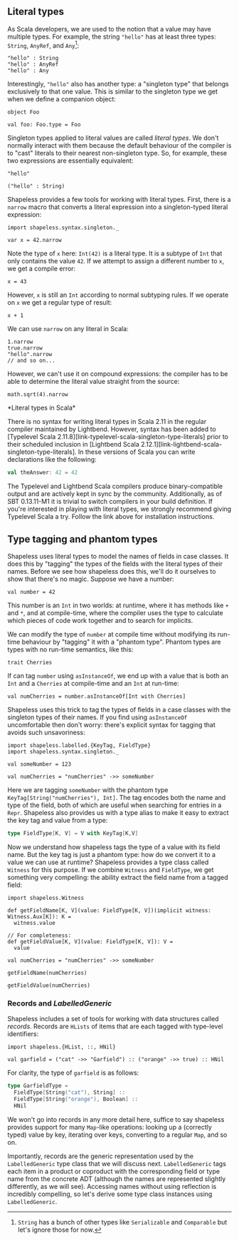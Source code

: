 ## Literal types

As Scala developers,
we are used to the notion that a value may have multiple types.
For example, the string `"hello"` has at least three types:
`String`, `AnyRef`, and `Any`[^multiple-inheritance]:

```tut:book
"hello" : String
"hello" : AnyRef
"hello" : Any
```

[^multiple-inheritance]: `String` has a bunch of other types
like `Serializable` and `Comparable`
but let's ignore those for now.

Interestingly, `"hello"` also has another type:
a "singleton type" that belongs exclusively to that one value.
This is similar to the singleton type we get
when we define a companion object:

```tut:book:silent
object Foo

val foo: Foo.type = Foo
```

Singleton types applied to literal values are called *literal types*.
We don't normally interact with them
because the default behaviour of the compiler is to "cast" literals
to their nearest non-singleton type.
So, for example, these two expressions are essentially equivalent:

```tut:book
"hello"

("hello" : String)
```

Shapeless provides a few tools for working with literal types.
First, there is a `narrow` macro that converts a
literal expression into a singleton-typed literal expression:

```tut:book:silent
import shapeless.syntax.singleton._
```

```tut:book
var x = 42.narrow
```

Note the type of `x` here: `Int(42)` is a literal type.
It is a subtype of `Int` that only contains the value `42`.
If we attempt to assign a different number to `x`,
we get a compile error:

```tut:book:fail
x = 43
```

However, `x` is still an `Int` according to normal subtyping rules.
If we operate on `x` we get a regular type of result:

```tut:book
x + 1
```

We can use `narrow` on any literal in Scala:

```tut:book
1.narrow
true.narrow
"hello".narrow
// and so on...
```

However, we can't use it on compound expressions:
the compiler has to be able to determine the literal value
straight from the source:

```tut:book:fail
math.sqrt(4).narrow
```

<div class="callout callout-info">
*Literal types in Scala*

There is no syntax for writing literal types in Scala 2.11
in the regular compiler maintained by Lightbend.
However, syntax has been added to
[Typelevel Scala 2.11.8][link-typelevel-scala-singleton-type-literals]
prior to their scheduled inclusion in
[Lightbend Scala 2.12.1][link-lightbend-scala-singleton-type-literals].
In these versions of Scala you can write declarations like the following:

```scala
val theAnswer: 42 = 42
```

The Typelevel and Lightbend Scala compilers
produce binary-compatible output
and are actively kept in sync by the community.
Additionally, as of SBT 0.13.11-M1
it is trivial to switch compilers in your build definition.
If you're interested in playing with literal types,
we strongly recommend giving Typelevel Scala a try.
Follow the link above for installation instructions.
</div>

## Type tagging and phantom types

Shapeless uses literal types to model the names of fields in case classes.
It does this by "tagging" the types of the fields
with the literal types of their names.
Before we see how shapeless does this,
we'll do it ourselves to show that there's no magic.
Suppose we have a number:

```tut:book:silent
val number = 42
```

This number is an `Int` in two worlds:
at runtime, where it has methods like `+` and `*`,
and at compile-time,
where the compiler uses the type
to calculate which pieces of code work together
and to search for implicits.

We can modify the type of `number` at compile time
without modifying its run-time behaviour
by "tagging" it with a "phantom type".
Phantom types are types with no run-time semantics,
like this:

```tut:book:silent
trait Cherries
```

If can tag `number` using `asInstanceOf`,
we end up with a value that is both
an `Int` and a `Cherries` at compile-time
and an `Int` at run-time:

```tut:book
val numCherries = number.asInstanceOf[Int with Cherries]
```

Shapeless uses this trick to tag the types of fields in a case classes
with the singleton types of their names.
If you find using `asInstanceOf` uncomfortable then don't worry:
there's explicit syntax for tagging that avoids such unsavoriness:

```tut:book:silent
import shapeless.labelled.{KeyTag, FieldType}
import shapeless.syntax.singleton._

val someNumber = 123
```

```tut:book
val numCherries = "numCherries" ->> someNumber
```

Here we are tagging `someNumber` with
the phantom type `KeyTag[String("numCherries"), Int]`.
The tag encodes both the name and type of the field,
both of which are useful when searching for entries in a `Repr`.
Shapeless also provides us with a type alias
to make it easy to extract the key tag and value from a type:

```scala
type FieldType[K, V] = V with KeyTag[K,V]
```

Now we understand how shapeless tags
the type of a value with its field name.
But the key tag is just a phantom type:
how do we convert it to a value we can use at runtime?
Shapeless provides a type class called `Witness` for this purpose.
If we combine `Witness` and `FieldType`, we get something very compelling:
the ability extract the field name from a tagged field:

```tut:book:silent
import shapeless.Witness

def getFieldName[K, V](value: FieldType[K, V])(implicit witness: Witness.Aux[K]): K =
  witness.value

// For completeness:
def getFieldValue[K, V](value: FieldType[K, V]): V =
  value
```

```tut:book
val numCherries = "numCherries" ->> someNumber

getFieldName(numCherries)

getFieldValue(numCherries)
```

### Records and *LabelledGeneric*

Shapeless includes a set of tools for working with
data structures called *records*.
Records are `HLists` of items that are each
tagged with type-level identifiers:

```tut:book
import shapeless.{HList, ::, HNil}

val garfield = ("cat" ->> "Garfield") :: ("orange" ->> true) :: HNil
```

For clarity, the type of `garfield` is as follows:

```scala
type GarfieldType =
  FieldType[String("cat"), String] ::
  FieldType[String("orange"), Boolean] ::
  HNil
```

We won't go into records in any more detail here,
suffice to say shapeless provides support for many `Map`-like operations:
looking up a (correctly typed) value by key,
iterating over keys, converting to a regular `Map`,
and so on.

Importantly, records are the generic representation used by
the `LabelledGeneric` type class that we will discuss next.
`LabelledGeneric` tags each item in a product or coproduct
with the corresponding field or type name from the concrete ADT
(although the names are represented slightly differently, as we will see).
Accessing names without using reflection is incredibly compelling,
so let's derive some type class instances using `LabelledGeneric`.
